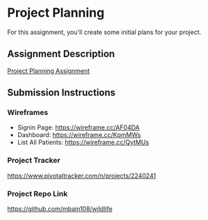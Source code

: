 # Project Planning
For this assignment, you'll create some initial plans for your project.

## Assignment Description
[Project Planning Assignment](https://education.launchcode.org/liftoff/assignments/planning/)

## Submission Instructions

### Wireframes

- Signin Page: https://wireframe.cc/AF04DA
- Dashboard: https://wireframe.cc/KpmMWs
- List All Patients: https://wireframe.cc/QytMUs

### Project Tracker

https://www.pivotaltracker.com/n/projects/2240241

### Project Repo Link

https://github.com/mbain108/wildlife
